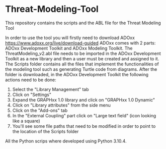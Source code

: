 # Threat-Modeling-Tool

This repository contains the scripts and the ABL file for the Threat Modeling Tool

In order to use the tool you will firstly need to download ADOxx https://www.adoxx.org/live/download-guided ADOxx comes with 2 parts: ADOxx Development Toolkit and ADOxx Modeling Toolkit. The ThreatModeling_v2.abl file needs to be imported in the ADOxx Development Toolkit as a new library and then a user must be created and assigned to it. The Scripts folder contains all the files that implement the functionalities of the modeling tool such as generating Turtle code from diagrams. After the folder is downloaded, in the ADOxx Development Toolkit the following actions need to be done:

1) Select the "Library Management" tab
2) Click on "Settings"
3) Expand the GRAPHxx 1.0 library and click on "GRAPHxx 1.0 Dynamic"
4) Click on "Library attributes" from the side menu
5) Click on the "Add-ons" tab
6) In the "External Coupling" part click on "Large text field" (icon looking like a square)
7) You'll see some file paths that need to be modified in order to point to the location of the Scripts folder

All the Python scrips where developed using Python 3.10.4.
